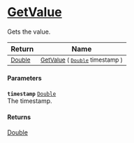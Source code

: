 # [GetValue](./CubicInterpolation-100663729.md)

Gets the value.

| Return | Name | 
| --- | --- | 
| <sub>[Double](https://docs.microsoft.com/en-us/dotnet/api/System.Double)</sub>| <sub>[GetValue](./CubicInterpolation-100663729.md) ( [`Double`](https://docs.microsoft.com/en-us/dotnet/api/System.Double) timestamp )</sub>| <br>


#### Parameters
**`timestamp`**  [`Double`](https://docs.microsoft.com/en-us/dotnet/api/System.Double)<br>The timestamp.
#### Returns
[Double](https://docs.microsoft.com/en-us/dotnet/api/System.Double)